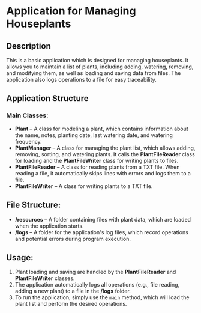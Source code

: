 # Application for Managing Houseplants

## Description
This is a basic application which is designed for managing houseplants. It allows you to maintain a list of plants, including adding, watering, removing, and modifying them, as well as loading and saving data from files. The application also logs operations to a file for easy traceability.

## Application Structure

### Main Classes:
- **Plant** – A class for modeling a plant, which contains information about the name, notes, planting date, last watering date, and watering frequency.
- **PlantManager** – A class for managing the plant list, which allows adding, removing, sorting, and watering plants. It calls the **PlantFileReader** class for loading and the **PlantFileWriter** class for writing plants to files.
- **PlantFileReader** – A class for reading plants from a TXT file. When reading a file, it automatically skips lines with errors and logs them to a file.
- **PlantFileWriter** – A class for writing plants to a TXT file.

## File Structure:
- **/resources** – A folder containing files with plant data, which are loaded when the application starts.
- **/logs** – A folder for the application's log files, which record operations and potential errors during program execution.

## Usage:
1. Plant loading and saving are handled by the **PlantFileReader** and **PlantFileWriter** classes.
2. The application automatically logs all operations (e.g., file reading, adding a new plant) to a file in the **/logs** folder.
3. To run the application, simply use the `main` method, which will load the plant list and perform the desired operations.
